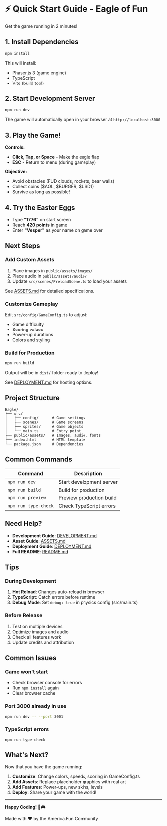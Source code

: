 # ⚡ Quick Start Guide - Eagle of Fun

Get the game running in 2 minutes!

## 1. Install Dependencies

```bash
npm install
```

This will install:
- Phaser.js 3 (game engine)
- TypeScript
- Vite (build tool)

## 2. Start Development Server

```bash
npm run dev
```

The game will automatically open in your browser at `http://localhost:3000`

## 3. Play the Game!

**Controls:**
- **Click, Tap, or Space** - Make the eagle flap
- **ESC** - Return to menu (during gameplay)

**Objective:**
- Avoid obstacles (FUD clouds, rockets, bear walls)
- Collect coins ($AOL, $BURGER, $USD1)
- Survive as long as possible!

## 4. Try the Easter Eggs

- Type **"1776"** on start screen
- Reach **420 points** in game
- Enter **"Vesper"** as your name on game over

## Next Steps

### Add Custom Assets

1. Place images in `public/assets/images/`
2. Place audio in `public/assets/audio/`
3. Update `src/scenes/PreloadScene.ts` to load your assets

See [ASSETS.md](ASSETS.md) for detailed specifications.

### Customize Gameplay

Edit `src/config/GameConfig.ts` to adjust:
- Game difficulty
- Scoring values
- Power-up durations
- Colors and styling

### Build for Production

```bash
npm run build
```

Output will be in `dist/` folder ready to deploy!

See [DEPLOYMENT.md](DEPLOYMENT.md) for hosting options.

## Project Structure

```
Eagle/
├── src/
│   ├── config/      # Game settings
│   ├── scenes/      # Game screens
│   ├── sprites/     # Game objects
│   └── main.ts      # Entry point
├── public/assets/   # Images, audio, fonts
├── index.html       # HTML template
└── package.json     # Dependencies
```

## Common Commands

| Command | Description |
|---------|-------------|
| `npm run dev` | Start development server |
| `npm run build` | Build for production |
| `npm run preview` | Preview production build |
| `npm run type-check` | Check TypeScript errors |

## Need Help?

- **Development Guide**: [DEVELOPMENT.md](DEVELOPMENT.md)
- **Asset Guide**: [ASSETS.md](ASSETS.md)
- **Deployment Guide**: [DEPLOYMENT.md](DEPLOYMENT.md)
- **Full README**: [README.md](README.md)

## Tips

### During Development

1. **Hot Reload**: Changes auto-reload in browser
2. **TypeScript**: Catch errors before runtime
3. **Debug Mode**: Set `debug: true` in physics config (src/main.ts)

### Before Release

1. Test on multiple devices
2. Optimize images and audio
3. Check all features work
4. Update credits and attribution

## Common Issues

### Game won't start
- Check browser console for errors
- Run `npm install` again
- Clear browser cache

### Port 3000 already in use
```bash
npm run dev -- --port 3001
```

### TypeScript errors
```bash
npm run type-check
```

## What's Next?

Now that you have the game running:

1. **Customize**: Change colors, speeds, scoring in GameConfig.ts
2. **Add Assets**: Replace placeholder graphics with real art
3. **Add Features**: Power-ups, new skins, levels
4. **Deploy**: Share your game with the world!

---

**Happy Coding! 🦅🎮**

Made with ❤️ by the America.Fun Community
